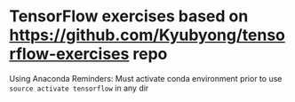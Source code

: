# TensorFlow exercises based on https://github.com/Kyubyong/tensorflow-exercises repo
Using Anaconda Reminders:
  Must activate conda environment prior to use
  `source activate tensorflow` in any dir
